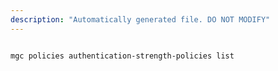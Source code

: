 ```yaml
---
description: "Automatically generated file. DO NOT MODIFY"
---
```


```cli

mgc policies authentication-strength-policies list

```